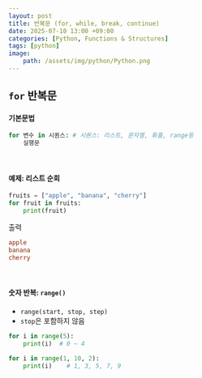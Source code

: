 ```yaml
---
layout: post
title: 반복문 (for, while, break, continue)
date: 2025-07-10 13:00 +09:00
categories: [Python, Functions & Structures]
tags: [python]
image:
    path: /assets/img/python/Python.png
---
```


## `for` 반복문

#### 기본문법

```python
for 변수 in 시퀀스: # 시퀀스: 리스트, 문자열, 튜플, range등
    실행문
```

<br>

#### 예제: 리스트 순회

```python
fruits = ["apple", "banana", "cherry"]
for fruit in fruits:
    print(fruit)
```

출력

```ini
apple
banana
cherry
```

<br>

#### 숫자 반복: `range()`

- `range(start, stop, step)`
- `stop`은 포함하지 않음

```python
for i in range(5):
    print(i)  # 0 ~ 4
```

```python
for i in range(1, 10, 2):
    print(i)    # 1, 3, 5, 7, 9
```